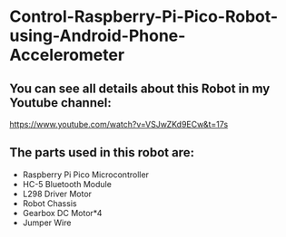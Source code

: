 # Control-Raspberry-Pi-Pico-Robot-using-Android-Phone-Accelerometer
## You can see all details about this Robot in my Youtube channel:
https://www.youtube.com/watch?v=VSJwZKd9ECw&t=17s
## The parts used in this robot are:
- Raspberry Pi Pico Microcontroller
- HC-5 Bluetooth Module
- L298 Driver Motor
- Robot Chassis
- Gearbox DC Motor*4
- Jumper Wire
